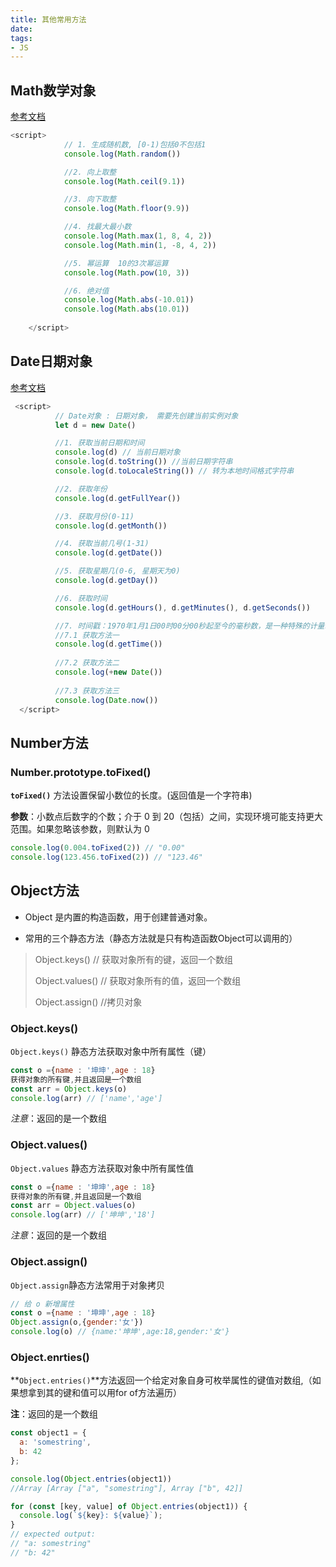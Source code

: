 ```yaml
---
title: 其他常用方法
date: 
tags:
- JS
---
```


## Math数学对象

[参考文档](https://developer.mozilla.org/en-US/docs/Web/JavaScript/Reference/Global_Objects/Math)

```js
<script>
            // 1. 生成随机数, [0-1)包括0不包括1
            console.log(Math.random())

            //2. 向上取整
            console.log(Math.ceil(9.1))

            //3. 向下取整
            console.log(Math.floor(9.9))

            //4. 找最大最小数
            console.log(Math.max(1, 8, 4, 2))
            console.log(Math.min(1, -8, 4, 2))

            //5. 幂运算  10的3次幂运算
            console.log(Math.pow(10, 3))

            //6. 绝对值
            console.log(Math.abs(-10.01))
            console.log(Math.abs(10.01))
      
    </script>
```

## Date日期对象

[参考文档](https://developer.mozilla.org/en-US/docs/Web/JavaScript/Reference/Global_Objects/Date)

```js
 <script>
          // Date对象 : 日期对象， 需要先创建当前实例对象
          let d = new Date()

          //1. 获取当前日期和时间
          console.log(d) // 当前日期对象
          console.log(d.toString()) //当前日期字符串
          console.log(d.toLocaleString()) // 转为本地时间格式字符串

          //2. 获取年份
          console.log(d.getFullYear())

          //3. 获取月份(0-11)
          console.log(d.getMonth())

          //4. 获取当前几号(1-31)
          console.log(d.getDate())

          //5. 获取星期几(0-6, 星期天为0)
          console.log(d.getDay())

          //6. 获取时间
          console.log(d.getHours(), d.getMinutes(), d.getSeconds())

          //7. 时间戳：1970年1月1日00时00分00秒起至今的毫秒数，是一种特殊的计量时间的方式。
          //7.1 获取方法一
          console.log(d.getTime())
          
          //7.2 获取方法二
          console.log(+new Date())
            
          //7.3 获取方法三
          console.log(Date.now())
  </script>
```
## Number方法

### Number.prototype.toFixed()

**`toFixed()`** 方法设置保留小数位的长度。(返回值是一个字符串)

**参数**：小数点后数字的个数；介于 0 到 20（包括）之间，实现环境可能支持更大范围。如果忽略该参数，则默认为 0

```js
console.log(0.004.toFixed(2)) // "0.00"
console.log(123.456.toFixed(2)) // "123.46"
```

## Object方法


- Object 是内置的构造函数，用于创建普通对象。

- 常用的三个静态方法（静态方法就是只有构造函数Object可以调用的）

> Object.keys()   // 获取对象所有的键，返回一个数组
>
> Object.values()  // 获取对象所有的值，返回一个数组
>
> Object.assign()  //拷贝对象

### Object.keys()

`Object.keys()` 静态方法获取对象中所有属性（键）

```js
const o ={name : '坤坤',age : 18}
获得对象的所有键,并且返回是一个数组
const arr = Object.keys(o)
console.log(arr) // ['name','age']
```

*注意*：返回的是一个数组

### Object.values()

`Object.values` 静态方法获取对象中所有属性值

```js
const o ={name : '坤坤',age : 18}
获得对象的所有键,并且返回是一个数组
const arr = Object.values(o)
console.log(arr) // ['坤坤','18']
```

*注意*：返回的是一个数组

### Object.assign()

`Object.assign`静态方法常用于对象拷贝

```js
// 给 o 新增属性
const o ={name : '坤坤',age : 18}
Object.assign(o,{gender:'女'})
console.log(o) // {name:'坤坤',age:18,gender:'女'}
```

### Object.enrties()

**`Object.entries()`**方法返回一个给定对象自身可枚举属性的键值对数组,（如果想拿到其的键和值可以用for of方法遍历）

**注**：返回的是一个数组

```js
const object1 = {
  a: 'somestring',
  b: 42
};

console.log(Object.entries(object1))
//Array [Array ["a", "somestring"], Array ["b", 42]]

for (const [key, value] of Object.entries(object1)) {
  console.log(`${key}: ${value}`);
}
// expected output:
// "a: somestring"
// "b: 42"
```


